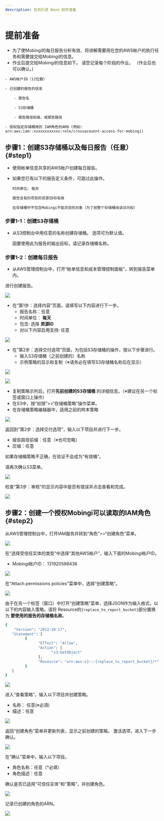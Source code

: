 ```yaml
---
description: 在将引进 Wave 前的准备
---
```


# 提前准备

* 为了使Mobingi的每日报告分析有效、将讲解需要用在您的AWS帐户的执行任务和需要提交给Mobingi的信息。
* 作业后提交给Mobingi的信息如下。 请您记录每个阶段的作业。 （作业后也可以确认。\)

```text
- AWS帐户ID（12位数）

- 已创建的报告的信息

    - 报告名

    - S3存储桶

    - 报告路径前缀，或报告路径

- 授权指定存储桶用的 IAM角色的ARN (例如: arn:aws:iam::xxxxxxxxxxxx:role/crossacounnt-access-for-mobingi)
```

## 步骤1：创建S3存储桶以及每日报告（任意） {#step1}

* 使用帐单信息共享的AWS帐户创建每日报告。
* 如果您已有以下的报告定义条件，可跳过此操作。

  `时间单位: 每天`

  `报告含有的项目的资源ID将有效`

  `在存储桶中不包含Mobingi不能浏览的对象（为了给整个存储桶阅读访问权）`

### 步骤1-1：创建S3存储桶

* 从S3控制台中用任意的名称创建存储桶。 选项可为默认值。

  因要使用此为报告的输出目标，请记录存储桶名称。

### 步骤1-2：创建每日报告

* 从AWS管理控制台中，打开“帐单信息和成本管理控制面板”，转到报告菜单内。

进行创建报告。

![](../.gitbook/assets/snip20180730_1.png)

* 在“第1步：选择内容”页面，请填写以下内容进行下一步。
  * 报告名称：任意
  * 时间单位： **每天**
  * 包含: 选择 **资源ID**
  * 对以下内容启用支持: 任意

![](../.gitbook/assets/snip20180730_4.png)

* 在“第2步：选择交付选项”页面，为包括S3存储桶的操作，按以下步骤进行。
  * 输入S3存储桶（之前创建的）名称
  * 示例策略的显示和复制（※请务必在填写S3存储桶名称后在显示）

![](../.gitbook/assets/snip20180730_10.png)

![](../.gitbook/assets/snip20180730_12.png)

* 复制策略示列后，打开**先前创建的S3存储桶** 的详细信息。（※建议在另一个标签或窗口上操作）
* 在S3中，按“权限”&gt;&gt;“存储桶策略”操作菜单。
* 在存储桶策略编辑器中，适用之前的样本策略

![](../.gitbook/assets/snip20180801_63.png)

返回到“第2步：选择交付选项”，输入以下项目并进行下一步。

* 报告路径前缀：任意（※也可忽略）
* 圧缩：任意

如果存储桶策略不正确，在验证不会成为“有效桶”。

请再次确认S3菜单。

![](../.gitbook/assets/snip20180802_77.png)

检查“第3步：审核”的显示内容中是否有错误并点击查看和完成。

![](../.gitbook/assets/snip20180802_79.png)

## 步骤2：创建一个授权Mobingi可以读取的IAM角色 {#step2}

从AWS管理控制台中，打开IAM服务并转到“角色”&gt;&gt;“创建角色”菜单。

![](../.gitbook/assets/snip20180730_14.png)

在“选择受信任实体的类型”中选择“其他AWS帐户”，输入下面的Mobingi帐户ID。

* Mobingi帐户ID： 131920598436

![](../.gitbook/assets/snip20180801_57.png)

在“Attach permissions policies”菜单中，选择“创建策略”。

![](../.gitbook/assets/snip20180730_5.png)

由于在另一个标签（窗口）中打开“创建策略”菜单，选择JSON作为输入格式，以以下的内容输入策略。请将 Resource的`{replace_to_report_bucket}`部分置换为 **要使用的报告的存储桶名称**。

```bash
{
    "Version": "2012-10-17",
   "Statement": [
         {
               "Effect": "Allow",
               "Action": [
                     "s3:GetObject"
               ],
               "Resource": "arn:aws:s3:::{replace_to_report_bucket}/*"
         }
   ]
}
```

![](../.gitbook/assets/snip20180801_72.png)

进入“查看策略”，输入以下项目并创建策略。

* 名称： 任意\(※必須\)
* 描述：任意

![](../.gitbook/assets/snip20180801_64.png)

返回“创建角色”菜单并更新列表，显示之前创建的策略。 激活选项，进入下一步确认。

![](../.gitbook/assets/snip20180802_88.png)

在“确认”菜单中，输入以下项目。

* 角色名称：任意（\*必填）
* 角色描述：任意

确认是否已适用“可信任实体”和“策略”，并创建角色。

![](../.gitbook/assets/snip20180802_89.png)

记录已创建的角色的ARN。

![](../.gitbook/assets/snip20180802_90.png)



